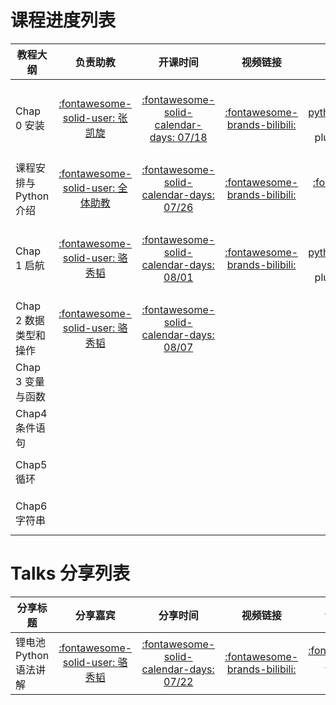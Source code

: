 # 课程进度列表

| 教程大纲               |                                                  负责助教                                                  |                                            开课时间                                            |                                 视频链接                                 |                                                                                                                               课件链接                                                                                                                               |                                              任务地址                                              |
| ---------------------- | :--------------------------------------------------------------------------------------------------------: | :--------------------------------------------------------------------------------------------: | :-----------------------------------------------------------------------: | :------------------------------------------------------------------------------------------------------------------------------------------------------------------------------------------------------------------------------------------------------------------: | :------------------------------------------------------------------------------------------------: |
| Chap 0 安装            |                         [:fontawesome-solid-user: 张凯旋](https://github.com/zarjun)                         | [:fontawesome-solid-calendar-days: 07/18](https://wannianrili.bmcx.com/2023-07-18__wannianrili/) | [:fontawesome-brands-bilibili:](https://www.bilibili.com/video/BV1BV4y147i4) |  [:fontawesome-brands-python:](https://nbviewer.org/github/datawhalechina/learn-python-the-smart-way-v2/blob/main/slides/chapter_0-Installation.ipynb) :fontawesome-solid-plus: [:fontawesome-solid-cloud:](https://aistudio.baidu.com/aistudio/projectdetail/6614214)  |                                  :fontawesome-solid-circle-xmark:                                  |
| 课程安排与Python介绍   | [:fontawesome-solid-user: 全体助教](https://datawhalechina.github.io/learn-python-the-smart-way-v2/Team/team) | [:fontawesome-solid-calendar-days: 07/26](https://wannianrili.bmcx.com/2023-07-26__wannianrili/) | [:fontawesome-brands-bilibili:](https://www.bilibili.com/video/BV1x44y1w76d) |                                                       [:fontawesome-solid-file-pdf:](https://raw.githubusercontent.com/datawhalechina/learn-python-the-smart-way-v2/main/resources/聪明办法学Python课程安排.pdf)                                                       |                                  :fontawesome-solid-circle-xmark:                                  |
| Chap 1 启航            |                         [:fontawesome-solid-user: 骆秀韬](https://github.com/anine09)                         | [:fontawesome-solid-calendar-days: 08/01](https://wannianrili.bmcx.com/2023-08-01__wannianrili/) | [:fontawesome-brands-bilibili:](https://www.bilibili.com/video/BV1bh4y1w7Co) | [:fontawesome-brands-python:](https://nbviewer.org/github/datawhalechina/learn-python-the-smart-way-v2/blob/main/slides/chapter_1-Getting_Started.ipynb) :fontawesome-solid-plus: [:fontawesome-solid-cloud:](https://aistudio.baidu.com/aistudio/projectdetail/6614238) | [:fontawesome-solid-laptop-code:](https://hydro.ac/d/datawhale_p2s/homework/64251a5a81e8c152e1c0f86a) |
| Chap 2 数据类型和操作 |                         [:fontawesome-solid-user: 骆秀韬](https://github.com/anine09)                         | [:fontawesome-solid-calendar-days: 08/07](https://wannianrili.bmcx.com/2023-08-07__wannianrili/) |                                                                          |                                                    [:fontawesome-brands-python:](https://nbviewer.org/github/datawhalechina/learn-python-the-smart-way-v2/blob/main/slides/chapter_2-Data_Types_and_Operators.ipynb)                                                    | [:fontawesome-solid-laptop-code:](https://hydro.ac/d/datawhale_p2s/homework/64251afb81e8c152e1c0f921) |
| Chap 3 变量与函数      |                                                                                                            |                                                                                                |                                                                          |                                                    [:fontawesome-brands-python:](https://nbviewer.org/github/datawhalechina/learn-python-the-smart-way-v2/blob/main/slides/chapter_3-Variables_and_Functions.ipynb)                                                    | [:fontawesome-solid-laptop-code:](https://hydro.ac/d/datawhale_p2s/homework/642a601cfeeeeb99c66fd60f) |
| Chap4 条件语句         |                                                                                                            |                                                                                                |                                                                          |                                                          [:fontawesome-brands-python:](https://nbviewer.org/github/datawhalechina/learn-python-the-smart-way-v2/blob/main/slides/chapter_4-Conditionals.ipynb)                                                          | [:fontawesome-solid-laptop-code:](https://hydro.ac/d/datawhale_p2s/homework/6434025d231bd2ef6708fb78) |
| Chap5 循环             |                                                                                                            |                                                                                                |                                                                          |                                                              [:fontawesome-brands-python:](https://nbviewer.org/github/datawhalechina/learn-python-the-smart-way-v2/blob/main/slides/chapter_5-Loop.ipynb)                                                              | [:fontawesome-solid-laptop-code:](https://hydro.ac/d/datawhale_p2s/homework/6462d7fa01057ac9dc5be8a5) |
| Chap6 字符串           |                                                                                                            |                                                                                                |                                                                          |                                                            [:fontawesome-brands-python:](https://nbviewer.org/github/datawhalechina/learn-python-the-smart-way-v2/blob/main/slides/chapter_6-Strings.ipynb)                                                            | [:fontawesome-solid-laptop-code:](https://hydro.ac/d/datawhale_p2s/homework/64355bd1231bd2ef670b6b31) |

# Talks 分享列表

| 分享标题             |                          分享嘉宾                          |                                           分享时间                                           |                                 视频链接                                 |                                                                                 课件链接                                                                                 |                                                                                                                                                 海报详情                                                                                                                                                 |
| -------------------- | :--------------------------------------------------------: | :-------------------------------------------------------------------------------------------: | :-----------------------------------------------------------------------: | :----------------------------------------------------------------------------------------------------------------------------------------------------------------------: | :------------------------------------------------------------------------------------------------------------------------------------------------------------------------------------------------------------------------------------------------------------------------------------------------------: |
| 锂电池Python语法讲解 | [:fontawesome-solid-user: 骆秀韬](https://github.com/anine09) | [:fontawesome-solid-calendar-days: 07/22](https://wannianrili.bmcx.com/2023-07-22__wannianrili/) | [:fontawesome-brands-bilibili:](https://www.bilibili.com/video/BV18z4y1t7tV) | [:fontawesome-brands-python:](https://nbviewer.org/github/datawhalechina/learn-python-the-smart-way-v2/blob/main/talks/锂电池Python语法全解析/锂电池Python语法全解析.ipynb) | [:fontawesome-solid-image:](https://raw.githubusercontent.com/datawhalechina/learn-python-the-smart-way-v2/main/resources/talks/%E9%94%82%E7%A6%BB%E5%AD%90%E7%94%B5%E6%B1%A0Python%E8%AF%AD%E6%B3%95%E5%85%A8%E8%A7%A3%E6%9E%90/%E9%94%82%E7%94%B5%E6%B1%A0Python%E8%AF%AD%E6%B3%95%E8%AE%B2%E8%A7%A3.jpg) |

[chap0_page]: ./schedule_detail/chap0_page.md
